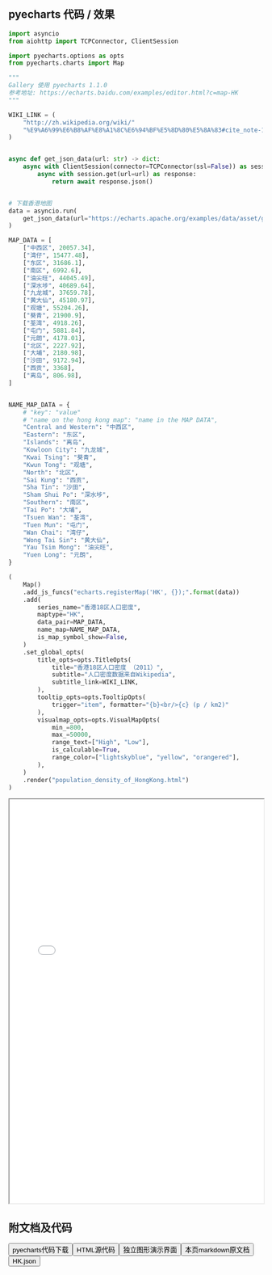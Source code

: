 
## pyecharts 代码 / 效果

```python
import asyncio
from aiohttp import TCPConnector, ClientSession

import pyecharts.options as opts
from pyecharts.charts import Map

"""
Gallery 使用 pyecharts 1.1.0
参考地址: https://echarts.baidu.com/examples/editor.html?c=map-HK
"""

WIKI_LINK = (
    "http://zh.wikipedia.org/wiki/"
    "%E9%A6%99%E6%B8%AF%E8%A1%8C%E6%94%BF%E5%8D%80%E5%8A%83#cite_note-12"
)


async def get_json_data(url: str) -> dict:
    async with ClientSession(connector=TCPConnector(ssl=False)) as session:
        async with session.get(url=url) as response:
            return await response.json()


# 下载香港地图
data = asyncio.run(
    get_json_data(url="https://echarts.apache.org/examples/data/asset/geo/HK.json")
)

MAP_DATA = [
    ["中西区", 20057.34],
    ["湾仔", 15477.48],
    ["东区", 31686.1],
    ["南区", 6992.6],
    ["油尖旺", 44045.49],
    ["深水埗", 40689.64],
    ["九龙城", 37659.78],
    ["黄大仙", 45180.97],
    ["观塘", 55204.26],
    ["葵青", 21900.9],
    ["荃湾", 4918.26],
    ["屯门", 5881.84],
    ["元朗", 4178.01],
    ["北区", 2227.92],
    ["大埔", 2180.98],
    ["沙田", 9172.94],
    ["西贡", 3368],
    ["离岛", 806.98],
]


NAME_MAP_DATA = {
    # "key": "value"
    # "name on the hong kong map": "name in the MAP DATA",
    "Central and Western": "中西区",
    "Eastern": "东区",
    "Islands": "离岛",
    "Kowloon City": "九龙城",
    "Kwai Tsing": "葵青",
    "Kwun Tong": "观塘",
    "North": "北区",
    "Sai Kung": "西贡",
    "Sha Tin": "沙田",
    "Sham Shui Po": "深水埗",
    "Southern": "南区",
    "Tai Po": "大埔",
    "Tsuen Wan": "荃湾",
    "Tuen Mun": "屯门",
    "Wan Chai": "湾仔",
    "Wong Tai Sin": "黄大仙",
    "Yau Tsim Mong": "油尖旺",
    "Yuen Long": "元朗",
}

(
    Map()
    .add_js_funcs("echarts.registerMap('HK', {});".format(data))
    .add(
        series_name="香港18区人口密度",
        maptype="HK",
        data_pair=MAP_DATA,
        name_map=NAME_MAP_DATA,
        is_map_symbol_show=False,
    )
    .set_global_opts(
        title_opts=opts.TitleOpts(
            title="香港18区人口密度 （2011）",
            subtitle="人口密度数据来自Wikipedia",
            subtitle_link=WIKI_LINK,
        ),
        tooltip_opts=opts.TooltipOpts(
            trigger="item", formatter="{b}<br/>{c} (p / km2)"
        ),
        visualmap_opts=opts.VisualMapOpts(
            min_=800,
            max_=50000,
            range_text=["High", "Low"],
            is_calculable=True,
            range_color=["lightskyblue", "yellow", "orangered"],
        ),
    )
    .render("population_density_of_HongKong.html")
)

```

<iframe width="100%" height="800px" src="/pyecharts/Map/population_density_of_HongKong.html"></iframe>

## 附文档及代码

<a href="https://cdn.jsdelivr.net/gh/wfy-belief/python/docs/pyecharts/Map/population_density_of_HongKong.py"><button class="mybutton">pyecharts代码下载</button></a><a href="https://cdn.jsdelivr.net/gh/wfy-belief/python/docs/pyecharts/Map/population_density_of_HongKong.html"><button class="mybutton">HTML源代码</button></a><a href="https://python.wfyblog.cn/pyecharts/Map/population_density_of_HongKong.html"><button class="mybutton">独立图形演示界面</button></a><a href="https://cdn.jsdelivr.net/gh/wfy-belief/python/docs/pyecharts/Map/population_density_of_HongKong.md"><button class="mybutton">本页markdown原文档</button></a><a href="https://cdn.jsdelivr.net/gh/wfy-belief/python/docs/pyecharts/Map/HK.json"><button class="mybutton">HK.json</button></a>